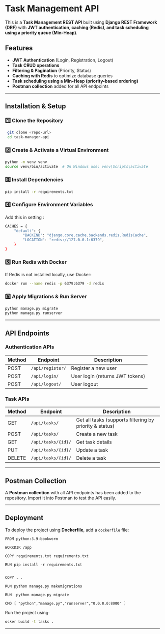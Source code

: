 # Task Management API

This is a **Task Management REST API** built using **Django REST Framework (DRF)** with **JWT authentication, caching (Redis), and task scheduling using a priority queue (Min-Heap)**.

## Features
- **JWT Authentication** (Login, Registration, Logout)
- **Task CRUD operations**
- **Filtering & Pagination** (Priority, Status)
- **Caching with Redis** to optimize database queries
- **Task scheduling using a Min-Heap (priority-based ordering)**
- **Postman collection** added for all API endpoints

---

## Installation & Setup

### **1️⃣ Clone the Repository**
```sh
 git clone <repo-url>
 cd task-manager-api
```

### **2️⃣ Create & Activate a Virtual Environment**
```sh
python -m venv venv
source venv/bin/activate  # On Windows use: venv\Scripts\activate
```

### **3️⃣ Install Dependencies**
```sh
pip install -r requirements.txt
```

### **4️⃣ Configure Environment Variables**
Add this in setting : 
```sh
CACHES = {
    "default": {
        "BACKEND": "django.core.cache.backends.redis.RedisCache",
        "LOCATION": "redis://127.0.0.1:6379",
    }
}  
```

### **5️⃣ Run Redis with Docker**
If Redis is not installed locally, use Docker:
```sh
docker run --name redis -p 6379:6379 -d redis
```

### **6️⃣ Apply Migrations & Run Server**
```sh
python manage.py migrate
python manage.py runserver
```

---

## API Endpoints

### **Authentication APIs**
| Method | Endpoint | Description |
|--------|------------|-------------|
| POST | `/api/register/` | Register a new user |
| POST | `/api/login/` | User login (returns JWT tokens) |
| POST | `/api/logout/` | User logout |

### **Task APIs**
| Method | Endpoint | Description |
|--------|------------|-------------|
| GET | `/api/tasks/` | Get all tasks (supports filtering by priority & status) |
| POST | `/api/tasks/` | Create a new task |
| GET | `/api/tasks/{id}/` | Get task details |
| PUT | `/api/tasks/{id}/` | Update a task |
| DELETE | `/api/tasks/{id}/` | Delete a task |

---

## Postman Collection
A **Postman collection** with all API endpoints has been added to the repository. Import it into Postman to test the API easily.

---

## Deployment
To deploy the project using **Dockerfile**, add a `dockerfile` file:
```
FROM python:3.9-bookworm

WORKDIR /app

COPY requirements.txt requirements.txt

RUN pip install -r requirements.txt


COPY . .

RUN python manage.py makemigrations

RUN  python manage.py migrate

CMD [ "python","manage.py","runserver","0.0.0.0:8000" ]
```
Run the project using:
```sh
ocker build -t tasks .
```

---



